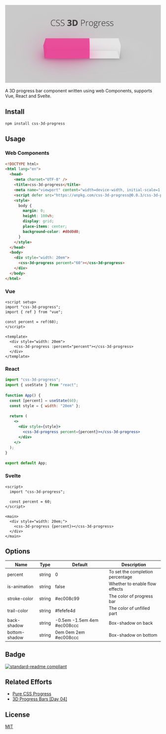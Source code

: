![logo](logo.png)

A 3D progress bar component written using web Components, supports Vue, React and Svelte.

## Install

```bash
npm install css-3d-progress
```

## Usage

### Web Components

```html
<!DOCTYPE html>
<html lang="en">
  <head>
    <meta charset="UTF-8" />
    <title>css-3d-progress</title>
    <meta name="viewport" content="width=device-width, initial-scale=1.0" />
    <script defer src="https://unpkg.com/css-3d-progress@0.0.3/css-3d-progress.js"></script>
    <style>
      body {
        margin: 0;
        height: 100vh;
        display: grid;
        place-items: center;
        background-color: #d0d0d0;
      }
    </style>
  </head>
  <body>
    <div style="width: 20em">
      <css-3d-progress percent="60"></css-3d-progress>
    </div>
  </body>
</html>
```

### Vue

```vue
<script setup>
import "css-3d-progress";
import { ref } from "vue";

const percent = ref(60);
</script>

<template>
  <div style="width: 20em">
    <css-3d-progress :percent="percent"></css-3d-progress>
  </div>
</template>
```

### React

```jsx
import "css-3d-progress";
import { useState } from "react";

function App() {
  const [percent] = useState(60);
  const style = { width: "20em" };

  return (
    <>
      <div style={style}>
        <css-3d-progress percent={percent}></css-3d-progress>
      </div>
    </>
  );
}

export default App;
```

### Svelte

```svelte
<script>
  import "css-3d-progress";

  const percent = 60;
</script>

<main>
  <div style="width: 20em;">
    <css-3d-progress {percent}></css-3d-progress>
  </div>
</main>
```



## Options

| Name          | Type   | Default                      | Description                      |
| ------------- | ------ | ---------------------------- | -------------------------------- |
| percent       | string | 0                            | To set the completion percentage |
| is-animation  | string | false                        | Whether to enable flow effects   |
| stroke-color  | string | \#ec008c99                   | The color of progress bar        |
| trail-color   | string | \#fefefe4d                   | The color of unfilled part       |
| back-shadow   | string | -0.5em -1.5em 4em \#ec008ccc | Box-shadow on back               |
| bottom-shadow | string | 0em 0em 2em \#ec008ccc       | Box-shadow on bottom             |

## Badge

[![standard-readme compliant](https://img.shields.io/badge/readme%20style-standard-brightgreen.svg?style=flat-square)](https://github.com/RichardLitt/standard-readme)

## Related Efforts

* [Pure CSS Progress](https://codepen.io/rgg/pen/QbRyOq)
* [3D Progress Bars [Day 04]](https://codepen.io/dhiisti/pen/JjGMjOQ)

## License

[MIT](LICENSE)
